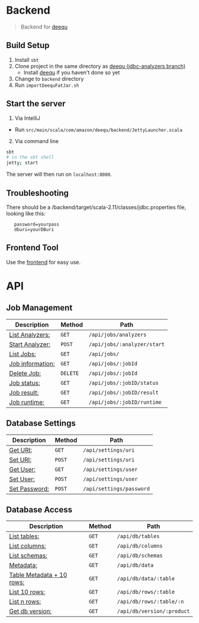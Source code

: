 # Backend

> Backend for [deequ](https://github.com/hpi-bp1819-naumann/deequ)

## Build Setup

1. Install `sbt`
2. Clone project in the same directory as [deequ (jdbc-analyzers branch)](https://github.com/hpi-bp1819-naumann/deequ/tree/jdbc-analyzers)
    * Install [deequ](https://github.com/hpi-bp1819-naumann/deequ) if you haven't done so yet
3. Change to `backend` directory
4. Run `importDeequFatJar.sh`

## Start the server

1. Via IntelliJ
* Run `src/main/scala/com/amazon/deequ/backend/JettyLauncher.scala`

2. Via command line
``` bash
sbt
# in the sbt shell
jetty; start
```
The server will then run on `localhost:8080`.

## Troubleshooting

There should be a /backend/target/scala-2.11/classes/jdbc.properties file, looking like this:
```user=yourname
   password=yourpass
   dburi=yourDBuri
```

## Frontend Tool

Use the [frontend](https://github.com/hpi-bp1819-naumann/frontend) for easy use.

 # API

 ## Job Management
Description | Method | Path
---- | ---- | ----
[List Analyzers:](./doc/analyzers.md) | `GET` | `/api/jobs/analyzers`
[Start Analyzer:](./doc/analyzer_start.md) | `POST` | `/api/jobs/:analyzer/start`
[List Jobs:](./doc/jobs.md) | `GET` | `/api/jobs/`
[Job information:](./doc/job_information.md) | `GET` | `/api/jobs/:jobId`
[Delete Job:](./doc/job_delete.md) | `DELETE` | `/api/jobs/:jobId`
[Job status:](./doc/job_status.md) | `GET` | `/api/jobs/:jobID/status`
[Job result:](./doc/job_result.md) | `GET` | `/api/jobs/:jobID/result`
[Job runtime:](./doc/job_runtime.md) | `GET` | `/api/jobs/:jobID/runtime`

## Database Settings
Description | Method | Path
---- | ---- | ----
[Get URI:](./doc/settings_uri_get.md) | `GET` | `/api/settings/uri`
[Set URI:](./doc/settings_uri_set.md) | `POST` | `/api/settings/uri`
[Get User:](./doc/settings_user_get.md) | `GET` | `/api/settings/user`
[Set User:](./doc/settings_user_set.md) | `POST` | `/api/settings/user`
[Set Password:](./doc/settings_password_set.md) | `POST` | `/api/settings/password`

## Database Access
Description | Method | Path
---- | ---- | ----
[List tables:](./doc/db_tables.md) | `GET` | `/api/db/tables`
[List columns:](./doc/db_columns.md) | `GET` | `/api/db/columns`
[List schemas:](./doc/db_schemas.md) | `GET` | `/api/db/schemas`
[Metadata:](./doc/db_data.md) | `GET` | `/api/db/data`
[Table Metadata + 10 rows:](./doc/db_data_table.md) | `GET` | `/api/db/data/:table`
[List 10 rows:](./doc/db_rows_table.md) | `GET` | `/api/db/rows/:table`
[List n rows:](./doc/db_rows_table_n.md) | `GET` | `/api/db/rows/:table/:n`
[Get db version:](./doc/db_version_product.md) | `GET` | `/api/db/version/:product` 
